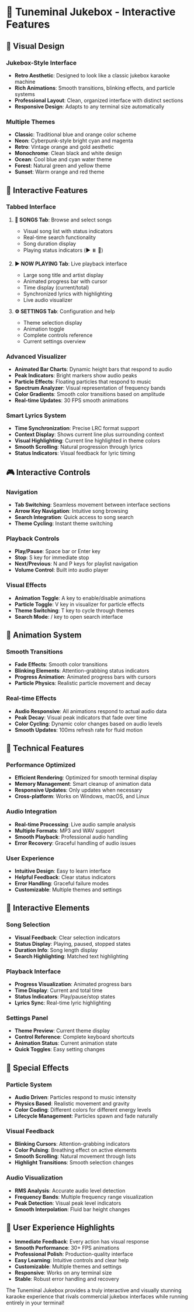 # 🎤 Tuneminal Jukebox - Interactive Features

## 🎨 **Visual Design**

### **Jukebox-Style Interface**
- **Retro Aesthetic**: Designed to look like a classic jukebox karaoke machine
- **Rich Animations**: Smooth transitions, blinking effects, and particle systems
- **Professional Layout**: Clean, organized interface with distinct sections
- **Responsive Design**: Adapts to any terminal size automatically

### **Multiple Themes**
- **Classic**: Traditional blue and orange color scheme
- **Neon**: Cyberpunk-style bright cyan and magenta
- **Retro**: Vintage orange and gold aesthetic
- **Monochrome**: Clean black and white design
- **Ocean**: Cool blue and cyan water theme
- **Forest**: Natural green and yellow theme
- **Sunset**: Warm orange and red theme

## 🎵 **Interactive Features**

### **Tabbed Interface**
1. **📀 SONGS Tab**: Browse and select songs
   - Visual song list with status indicators
   - Real-time search functionality
   - Song duration display
   - Playing status indicators (▶️ ⏸️ 🎵)

2. **▶️ NOW PLAYING Tab**: Live playback interface
   - Large song title and artist display
   - Animated progress bar with cursor
   - Time display (current/total)
   - Synchronized lyrics with highlighting
   - Live audio visualizer

3. **⚙️ SETTINGS Tab**: Configuration and help
   - Theme selection display
   - Animation toggle
   - Complete controls reference
   - Current settings overview

### **Advanced Visualizer**
- **Animated Bar Charts**: Dynamic height bars that respond to audio
- **Peak Indicators**: Bright markers show audio peaks
- **Particle Effects**: Floating particles that respond to music
- **Spectrum Analyzer**: Visual representation of frequency bands
- **Color Gradients**: Smooth color transitions based on amplitude
- **Real-time Updates**: 30 FPS smooth animations

### **Smart Lyrics System**
- **Time Synchronization**: Precise LRC format support
- **Context Display**: Shows current line plus surrounding context
- **Visual Highlighting**: Current line highlighted in theme colors
- **Smooth Scrolling**: Natural progression through lyrics
- **Status Indicators**: Visual feedback for lyric timing

## 🎮 **Interactive Controls**

### **Navigation**
- **Tab Switching**: Seamless movement between interface sections
- **Arrow Key Navigation**: Intuitive song browsing
- **Search Integration**: Quick access to song search
- **Theme Cycling**: Instant theme switching

### **Playback Controls**
- **Play/Pause**: Space bar or Enter key
- **Stop**: S key for immediate stop
- **Next/Previous**: N and P keys for playlist navigation
- **Volume Control**: Built into audio player

### **Visual Effects**
- **Animation Toggle**: A key to enable/disable animations
- **Particle Toggle**: V key in visualizer for particle effects
- **Theme Switching**: T key to cycle through themes
- **Search Mode**: / key to open search interface

## 🎨 **Animation System**

### **Smooth Transitions**
- **Fade Effects**: Smooth color transitions
- **Blinking Elements**: Attention-grabbing status indicators
- **Progress Animation**: Animated progress bars with cursors
- **Particle Physics**: Realistic particle movement and decay

### **Real-time Effects**
- **Audio Responsive**: All animations respond to actual audio data
- **Peak Decay**: Visual peak indicators that fade over time
- **Color Cycling**: Dynamic color changes based on audio levels
- **Smooth Updates**: 100ms refresh rate for fluid motion

## 🔧 **Technical Features**

### **Performance Optimized**
- **Efficient Rendering**: Optimized for smooth terminal display
- **Memory Management**: Smart cleanup of animation data
- **Responsive Updates**: Only updates when necessary
- **Cross-platform**: Works on Windows, macOS, and Linux

### **Audio Integration**
- **Real-time Processing**: Live audio sample analysis
- **Multiple Formats**: MP3 and WAV support
- **Smooth Playback**: Professional audio handling
- **Error Recovery**: Graceful handling of audio issues

### **User Experience**
- **Intuitive Design**: Easy to learn interface
- **Helpful Feedback**: Clear status indicators
- **Error Handling**: Graceful failure modes
- **Customizable**: Multiple themes and settings

## 🎯 **Interactive Elements**

### **Song Selection**
- **Visual Feedback**: Clear selection indicators
- **Status Display**: Playing, paused, stopped states
- **Duration Info**: Song length display
- **Search Highlighting**: Matched text highlighting

### **Playback Interface**
- **Progress Visualization**: Animated progress bars
- **Time Display**: Current and total time
- **Status Indicators**: Play/pause/stop states
- **Lyrics Sync**: Real-time lyric highlighting

### **Settings Panel**
- **Theme Preview**: Current theme display
- **Control Reference**: Complete keyboard shortcuts
- **Animation Status**: Current animation state
- **Quick Toggles**: Easy setting changes

## 🌟 **Special Effects**

### **Particle System**
- **Audio Driven**: Particles respond to music intensity
- **Physics Based**: Realistic movement and gravity
- **Color Coding**: Different colors for different energy levels
- **Lifecycle Management**: Particles spawn and fade naturally

### **Visual Feedback**
- **Blinking Cursors**: Attention-grabbing indicators
- **Color Pulsing**: Breathing effect on active elements
- **Smooth Scrolling**: Natural movement through lists
- **Highlight Transitions**: Smooth selection changes

### **Audio Visualization**
- **RMS Analysis**: Accurate audio level detection
- **Frequency Bands**: Multiple frequency range visualization
- **Peak Detection**: Visual peak level indicators
- **Smooth Interpolation**: Fluid bar height changes

## 🎉 **User Experience Highlights**

- **Immediate Feedback**: Every action has visual response
- **Smooth Performance**: 30+ FPS animations
- **Professional Polish**: Production-quality interface
- **Easy Learning**: Intuitive controls and clear help
- **Customizable**: Multiple themes and settings
- **Responsive**: Works on any terminal size
- **Stable**: Robust error handling and recovery

The Tuneminal Jukebox provides a truly interactive and visually stunning karaoke experience that rivals commercial jukebox interfaces while running entirely in your terminal!





